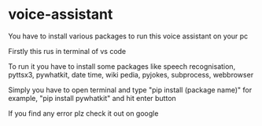 # voice-assistant
You have to install various packages to run this voice assistant on your pc

Firstly this rus in terminal of vs code

To run it you have to install some packages like
speech recognisation, pyttsx3, pywhatkit, date time, wiki pedia, pyjokes, subprocess, webbrowser

Simply you have to open terminal and type "pip install (package name)" for example, "pip install pywhatkit" and hit enter button

If you find any error plz check it out on google
